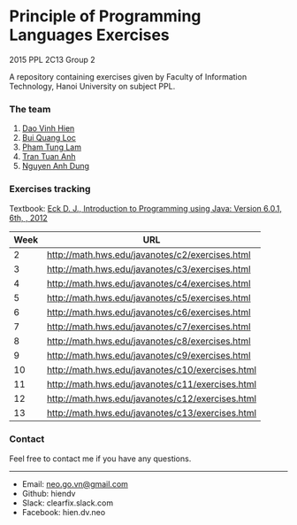 # Principle of Programming Languages Exercises
2015 PPL 2C13 Group 2

A repository containing exercises given by Faculty of Information Technology, Hanoi University on subject PPL.

### The team
1. [Dao Vinh Hien](http://fit.hanu.edu.vn/fitportal/user/view.php?id=897)
2. [Bui Quang Loc](https://www.facebook.com/locbq95)
3. [Pham Tung Lam](https://www.facebook.com/lonewolf264)
4. [Tran Tuan Anh](https://www.facebook.com/kiddeptrai12)
5. [Nguyen Anh Dung](https://www.facebook.com/anhdung.nguyen.961)

### Exercises tracking
Textbook: [Eck D. J., Introduction to Programming using Java: Version 6.0.1, 6th, , 2012](http://math.hws.edu/eck/cs124/downloads/javanotes6-linked.pdf)

Week | URL
------------- | -------------
2 | http://math.hws.edu/javanotes/c2/exercises.html
3 | http://math.hws.edu/javanotes/c3/exercises.html
4 | http://math.hws.edu/javanotes/c4/exercises.html
5 | http://math.hws.edu/javanotes/c5/exercises.html
6 | http://math.hws.edu/javanotes/c6/exercises.html
7 | http://math.hws.edu/javanotes/c7/exercises.html
8 | http://math.hws.edu/javanotes/c8/exercises.html
9 | http://math.hws.edu/javanotes/c9/exercises.html
10 | http://math.hws.edu/javanotes/c10/exercises.html
11 | http://math.hws.edu/javanotes/c11/exercises.html
12 | http://math.hws.edu/javanotes/c12/exercises.html
13 | http://math.hws.edu/javanotes/c13/exercises.html
### Contact
Feel free to contact me if you have any questions.
***
* Email: neo.go.vn@gmail.com
* Github: hiendv
* Slack: clearfix.slack.com
* Facebook: hien.dv.neo
